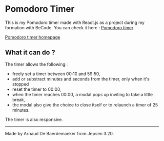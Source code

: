 # Pomodoro Timer

This is my Pomodoro timer made with React.js as a project during my formation with BeCode.
You can check it here :
[Pomodoro timer](https://arnaud-pomodoro-timer.netlify.app/)

[Pomodoro timer homepage](assets/images/pomodoro-timer-homepage.png)

## What it can do ?

The timer allows the following :

* freely set a timer between 00:10 and 59:50,
* add or substract minutes and seconds from the timer, only when it's stopped
* reset the timer to 00:00,
* when the timer reaches 00:00, a modal pops up inviting to take a little break,
* the modal also give the choice to close itself or to relaunch a timer of 25 minutes.

The timer is also responsive.

- - -

Made by Arnaud De Baerdemaeker from Jepsen 3.20.